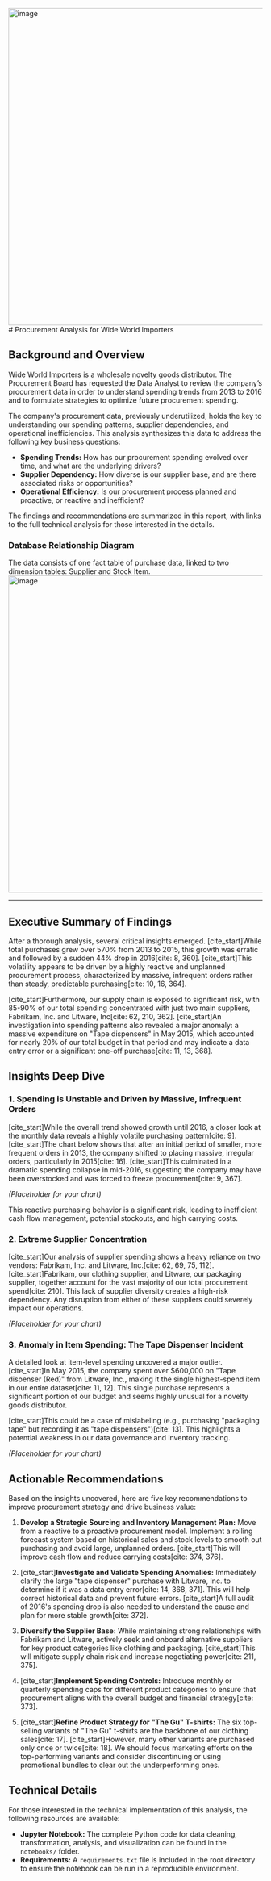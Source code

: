 <img width="767" height="629" alt="image" src="https://github.com/user-attachments/assets/23fc0bf2-5fdf-4923-ad7b-0e32bac07b25" /># Procurement Analysis for Wide World Importers

## Background and Overview

Wide World Importers is a wholesale novelty goods distributor. The Procurement Board has requested the Data Analyst to review the company’s procurement data in order to understand spending trends from 2013 to 2016 and to formulate strategies to optimize future procurement spending.

The company's procurement data, previously underutilized, holds the key to understanding our spending patterns, supplier dependencies, and operational inefficiencies. This analysis synthesizes this data to address the following key business questions:

  * **Spending Trends:** How has our procurement spending evolved over time, and what are the underlying drivers?
  * **Supplier Dependency:** How diverse is our supplier base, and are there associated risks or opportunities?
  * **Operational Efficiency:** Is our procurement process planned and proactive, or reactive and inefficient?

The findings and recommendations are summarized in this report, with links to the full technical analysis for those interested in the details.


### Database Relationship Diagram

The data consists of one fact table of purchase data, linked to two dimension tables: Supplier and Stock Item.
<img width="767" height="629" alt="image" src="https://github.com/user-attachments/assets/873492b5-feda-4887-a6be-faedda55038f" />

-----

## Executive Summary of Findings

After a thorough analysis, several critical insights emerged. [cite\_start]While total purchases grew over 570% from 2013 to 2015, this growth was erratic and followed by a sudden 44% drop in 2016[cite: 8, 360]. [cite\_start]This volatility appears to be driven by a highly reactive and unplanned procurement process, characterized by massive, infrequent orders rather than steady, predictable purchasing[cite: 10, 16, 364].

[cite\_start]Furthermore, our supply chain is exposed to significant risk, with 85-90% of our total spending concentrated with just two main suppliers, Fabrikam, Inc. and Litware, Inc[cite: 62, 210, 362]. [cite\_start]An investigation into spending patterns also revealed a major anomaly: a massive expenditure on "Tape dispensers" in May 2015, which accounted for nearly 20% of our total budget in that period and may indicate a data entry error or a significant one-off purchase[cite: 11, 13, 368].

## Insights Deep Dive

### 1\. Spending is Unstable and Driven by Massive, Infrequent Orders

[cite\_start]While the overall trend showed growth until 2016, a closer look at the monthly data reveals a highly volatile purchasing pattern[cite: 9]. [cite\_start]The chart below shows that after an initial period of smaller, more frequent orders in 2013, the company shifted to placing massive, irregular orders, particularly in 2015[cite: 16]. [cite\_start]This culminated in a dramatic spending collapse in mid-2016, suggesting the company may have been overstocked and was forced to freeze procurement[cite: 9, 367].

 *(Placeholder for your chart)*

This reactive purchasing behavior is a significant risk, leading to inefficient cash flow management, potential stockouts, and high carrying costs.

### 2\. Extreme Supplier Concentration

[cite\_start]Our analysis of supplier spending shows a heavy reliance on two vendors: Fabrikam, Inc. and Litware, Inc.[cite: 62, 69, 75, 112]. [cite\_start]Fabrikam, our clothing supplier, and Litware, our packaging supplier, together account for the vast majority of our total procurement spend[cite: 210]. This lack of supplier diversity creates a high-risk dependency. Any disruption from either of these suppliers could severely impact our operations.

 *(Placeholder for your chart)*

### 3\. Anomaly in Item Spending: The Tape Dispenser Incident

A detailed look at item-level spending uncovered a major outlier. [cite\_start]In May 2015, the company spent over $600,000 on "Tape dispenser (Red)" from Litware, Inc., making it the single highest-spend item in our entire dataset[cite: 11, 12]. This single purchase represents a significant portion of our budget and seems highly unusual for a novelty goods distributor.

[cite\_start]This could be a case of mislabeling (e.g., purchasing "packaging tape" but recording it as "tape dispensers")[cite: 13]. This highlights a potential weakness in our data governance and inventory tracking.

 *(Placeholder for your chart)*

## Actionable Recommendations

Based on the insights uncovered, here are five key recommendations to improve procurement strategy and drive business value:

1.  **Develop a Strategic Sourcing and Inventory Management Plan:** Move from a reactive to a proactive procurement model. Implement a rolling forecast system based on historical sales and stock levels to smooth out purchasing and avoid large, unplanned orders. [cite\_start]This will improve cash flow and reduce carrying costs[cite: 374, 376].

2.  [cite\_start]**Investigate and Validate Spending Anomalies:** Immediately clarify the large "tape dispenser" purchase with Litware, Inc. to determine if it was a data entry error[cite: 14, 368, 371]. This will help correct historical data and prevent future errors. [cite\_start]A full audit of 2016's spending drop is also needed to understand the cause and plan for more stable growth[cite: 372].

3.  **Diversify the Supplier Base:** While maintaining strong relationships with Fabrikam and Litware, actively seek and onboard alternative suppliers for key product categories like clothing and packaging. [cite\_start]This will mitigate supply chain risk and increase negotiating power[cite: 211, 375].

4.  [cite\_start]**Implement Spending Controls:** Introduce monthly or quarterly spending caps for different product categories to ensure that procurement aligns with the overall budget and financial strategy[cite: 373].

5.  [cite\_start]**Refine Product Strategy for "The Gu" T-shirts:** The six top-selling variants of "The Gu" t-shirts are the backbone of our clothing sales[cite: 17]. [cite\_start]However, many other variants are purchased only once or twice[cite: 18]. We should focus marketing efforts on the top-performing variants and consider discontinuing or using promotional bundles to clear out the underperforming ones.

## Technical Details

For those interested in the technical implementation of this analysis, the following resources are available:

  * **Jupyter Notebook:** The complete Python code for data cleaning, transformation, analysis, and visualization can be found in the `notebooks/` folder.
  * **Requirements:** A `requirements.txt` file is included in the root directory to ensure the notebook can be run in a reproducible environment.

